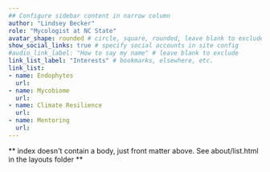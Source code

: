 ```yaml
---
## Configure sidebar content in narrow column
author: "Lindsey Becker"
role: "Mycologist at NC State"
avatar_shape: rounded # circle, square, rounded, leave blank to exclude
show_social_links: true # specify social accounts in site config
#audio_link_label: "How to say my name" # leave blank to exclude
link_list_label: "Interests" # bookmarks, elsewhere, etc.
link_list:
- name: Endophytes
  url: 
- name: Mycobiome
  url: 
- name: Climate Resilience 
  url: 
- name: Mentoring 
  url: 
---
```


** index doesn't contain a body, just front matter above.
See about/list.html in the layouts folder **